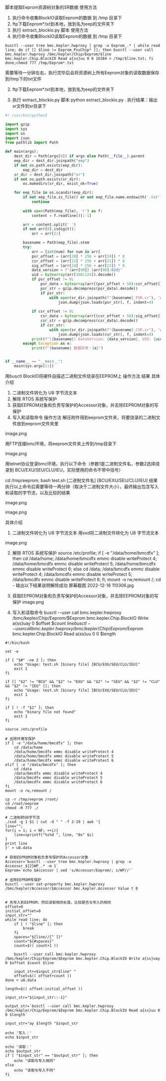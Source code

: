 脚本提取Eeprom资源树对象的SR数据
使用方法
1. 执行命令收集BlockIO读取Eeprom的数据 到 /tmp 目录下
2. ftp下载Eeprom*.txt到本地，放到名为eep的文件夹下
3. 执行 extract_blockio.py 脚本
使用方法
1. 执行命令收集BlockIO读取Eeprom的数据 到 /tmp 目录下
```shell
busctl --user tree bmc.kepler.hwproxy | grep -o Eeprom_.* | while read line; do if [[ $line != Eeprom_PsuChip* ]]; then busctl --user call bmc.kepler.hwproxy /bmc/kepler/Chip/Eeprom/$line bmc.kepler.Chip.BlockIO Read a{ss}uu 0 0 16384 > /tmp/$line.txt; fi done;chmod 777 /tmp/Eeprom*.txt
```
需要等待一分钟左右，执行完毕后会将资源树上所有Eeprom对象的读取数据保存到/tmp下的txt文件


2. ftp下载Eeprom*.txt到本地，放到名为eep的文件夹下


3. 执行 extract_blockio.py 脚本
python extract_blockio.py .
执行结果：输出sr文件到sr目录下
```py
#! /usr/bin/python3

import gzip
import sys
import os
import json
from pathlib import Path

def main(args):
    dest_dir = Path(args[0]) if args else Path(__file__).parent
    eep_dir = dest_dir.joinpath("eep")
    if not os.path.exists(eep_dir):
        eep_dir = dest_dir
    sr_dir = dest_dir.joinpath("sr")
    if not os.path.exists(sr_dir):
        os.makedirs(sr_dir, exist_ok=True)

    for eep_file in os.scandir(eep_dir):
        if not eep_file.is_file() or not eep_file.name.endswith('.txt'):
            continue
        
        with open(Path(eep_file), 'r') as f:
            content = f.readline()[:-1]

        arr = content.split(' ')
        if not arr[0].isdigit():
            arr = arr[2:]

        basename = Path(eep_file).stem
        try:
            arr = [int(num) for num in arr]
            psr_offset = (arr[20] * 256 + arr[19]) * 8
            csr_offset = (arr[22] * 256 + arr[21]) * 8
            sig_offset = (arr[24] * 256 + arr[23]) * 8
            data_version = f"{arr[99]}.{arr[98]:02d}"
            uid = bytearray(arr[100:124]).decode()
            if psr_offset != 0:
                psr_data = bytearray(arr[(psr_offset + 56):csr_offset])
                psr_str = gzip.decompress(psr_data).decode()
                if psr_str:
                    with open(sr_dir.joinpath(f"{basename}_PSR.sr"), 'w') as f:
                        json.dump(json.loads(psr_str), f, indent=4)
            
            if csr_offset != 0:
                csr_data = bytearray(arr[(csr_offset + 56):sig_offset])
                csr_str = gzip.decompress(csr_data).decode()
                if csr_str:
                    with open(sr_dir.joinpath(f"{basename}_CSR.sr"), 'w') as f:
                        json.dump(json.loads(csr_str), f, indent=4)
            print(f"[{basename}] DataVersion: {data_version}, UID: {uid}")
        except Exception as e:
            print(f"{basename} 数据异常：{e}")


if __name__ == "__main__":
    main(sys.argv[1:])
```

用busctl BlockIO将硬件自描述二进制文件烧录在EEPROM上
操作方法
结果
具体介绍
1. 二进制文件转化为 U8 字节流文本
2. 解除 RTOS 系统写保护
3. 获取EEPROM对象和负责写保护的Accessor对象，并去除EEPROM对象的写保护
4. 写入和读取命令
操作方法
解压附件得到eeprom文件夹，将要烧录的二进制文件放到eeprom文件夹里

image.png

用FTP连接bmc环境，将eeprom文件夹上传到/tmp目录下

image.png

用telnet协议登录bmc环境，执行以下命令（参数1是二进制文件名，参数2选择烧录到 BCU/EXU/SEU/CLU/IEU，实际使用的命令不带中括号）

cd /tmp/eeprom; bash test.sh [二进制文件名] [BCU/EXU/SEU/CLU/IEU]
结果
执行以上命令后需要等待一两分钟（取决于二进制文件大小），最终输出包含写入和读取的字节流，以及比较的结果

image.png

image.png

具体介绍
1. 二进制文件转化为 U8 字节流文本
用xxd将二进制文件转化为 U8 字节流文本

image.png

2. 解除 RTOS 系统写保护
source /etc/profile; if [ -e "/data/home/bmcdfx" ]; then cd /data/home; /data/home/bmcdfx emmc disable writeProtect 4; /data/home/bmcdfx emmc disable writeProtect 5; /data/home/bmcdfx emmc disable writeProtect 6; else cd /data; /data/bmcdfx emmc disable writeProtect 4; /data/bmcdfx emmc disable writeProtect 5; /data/bmcdfx emmc disable writeProtect 6; fi; mount -o rw,remount /; cd -
输出以下结果说明解除成功
屏幕截图 2022-12-16 110306.jpg

3. 获取EEPROM对象和负责写保护的Accessor对象，并去除EEPROM对象的写保护
image.png

4. 写入和读取命令
busctl --user call bmc.kepler.hwproxy /bmc/kepler/Chip/Eeprom/$Eeprom bmc.kepler.Chip.BlockIO Write a{ss}uay 0 $offset $count $line
busctl --user call bmc.kepler.hwproxy /bmc/kepler/Chip/Eeprom/$Eeprom bmc.kepler.Chip.BlockIO Read a{ss}uu 0 0 $length

```shell
#!/bin/bash

set -e

if [ "$#" -ne 2 ]; then
    echo "Usage: test.sh [binary file] [BCU/EXU/SEU/CLU/IEU]"
    exit 1
fi

if [[ "$2" != "BCU" && "$2" != "EXU" && "$2" != "SEU" && "$2" != "CLU" && "$2" != "IEU" ]]; then
    echo "Usage: test.sh [binary file] [BCU/EXU/SEU/CLU/IEU]"
    exit 1
fi

if [ ! -f "$1" ]; then
    echo "binary file not found"
    exit 1
fi

source /etc/profile

# 去除环境写保护
if [ -e "/data/home/bmcdfx" ]; then
    cd /data/home
    /data/home/bmcdfx emmc disable writeProtect 4
    /data/home/bmcdfx emmc disable writeProtect 5
    /data/home/bmcdfx emmc disable writeProtect 6
elif [ -e "/data/bmcdfx" ]; then
    cd /data
    /data/bmcdfx emmc disable writeProtect 4
    /data/bmcdfx emmc disable writeProtect 5
    /data/bmcdfx emmc disable writeProtect 6
fi
mount -o rw,remount /

cp -r /tmp/eeprom /root/
cd /root/eeprom
chmod -R 777 ./

# 二进制转U8字节流
./xxd -g 1 $1 | cut -d " " -f 2-19 | awk '{
line="";
for(i = 1; i < NF; ++i){
    line=sprintf("%s%d ", line, "0x" $i)
}
print line
}' > u8.data

# 获取EEPROM对象和负责写保护的Accessor对象
Accessor=`busctl --user tree bmc.kepler.hwproxy | grep -o Accessor_${2}WP_.* -m 1`
Eeprom=`echo $Accessor | sed 's/Accessor/Eeprom/; s/WP//'`

# 去除EEPROM写保护
busctl --user set-property bmc.kepler.hwproxy /bmc/kepler/Accessor/$Accessor bmc.kepler.Accessor Value t 0


# 先写入到EEPROM，然后读取相同长度，比较是否与写入的相同
offset=0
initial_offset=0
input_str=""
while read line; do 
    if [ ! "$line" ]; then
        break
    fi
    spaces="${line//[^ ]}"
    count="${#spaces}"
    count=$(( count+1 ))

    busctl --user call bmc.kepler.hwproxy /bmc/kepler/Chip/Eeprom/$Eeprom bmc.kepler.Chip.BlockIO Write a{ss}uay 0 $offset $count $line

    input_str=$input_str$line" "
    offset=$(( offset+count ))
done < u8.data

length=$(( offset-initial_offset ))

input_str="${input_str::-1}"

output_str=`busctl --user call bmc.kepler.hwproxy /bmc/kepler/Chip/Eeprom/$Eeprom bmc.kepler.Chip.BlockIO Read a{ss}uu 0 0 $length`

input_str="ay $length "$input_str

echo '写入：'
echo $input_str

echo '读取：'
echo $output_str
if [ "$input_str" == "$output_str" ]; then
    echo "读取与写入相同"
else
    echo "读取与写入不同"
fi
```
